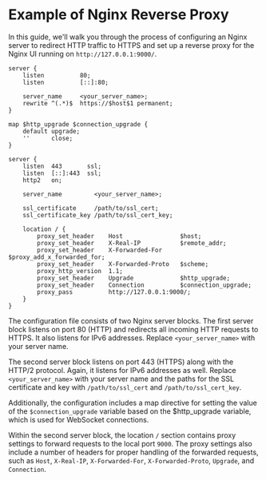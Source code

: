 # Example of Nginx Reverse Proxy

In this guide, we'll walk you through the process of configuring an Nginx server to redirect HTTP traffic to HTTPS and
set up a reverse proxy for the Nginx UI running on `http://127.0.0.1:9000/`.

```nginx
server {
    listen          80;
    listen          [::]:80;

    server_name     <your_server_name>;
    rewrite ^(.*)$  https://$host$1 permanent;
}

map $http_upgrade $connection_upgrade {
    default upgrade;
    ''      close;
}

server {
    listen  443       ssl;
    listen  [::]:443  ssl;
    http2   on;

    server_name         <your_server_name>;

    ssl_certificate     /path/to/ssl_cert;
    ssl_certificate_key /path/to/ssl_cert_key;

    location / {
        proxy_set_header    Host                $host;
        proxy_set_header    X-Real-IP           $remote_addr;
        proxy_set_header    X-Forwarded-For     $proxy_add_x_forwarded_for;
        proxy_set_header    X-Forwarded-Proto   $scheme;
        proxy_http_version  1.1;
        proxy_set_header    Upgrade             $http_upgrade;
        proxy_set_header    Connection          $connection_upgrade;
        proxy_pass          http://127.0.0.1:9000/;
    }
}
```

The configuration file consists of two Nginx server blocks. The first server block listens on port 80 (HTTP) and
redirects all incoming HTTP requests to HTTPS. It also listens for IPv6 addresses. Replace `<your_server_name>` with
your
server name.

The second server block listens on port 443 (HTTPS) along with the HTTP/2 protocol. Again, it listens for IPv6 addresses
as well. Replace `<your_server_name>` with your server name and the paths for the SSL certificate and key with
`/path/to/ssl_cert` and `/path/to/ssl_cert_key`.

Additionally, the configuration includes a map directive for setting the value of the `$connection_upgrade` variable
based on the $http_upgrade variable, which is used for WebSocket connections.

Within the second server block, the location `/` section contains proxy settings to forward requests to the local port
`9000`. The proxy settings also include a number of headers for proper handling of the forwarded requests, such
as `Host`,
`X-Real-IP`, `X-Forwarded-For`, `X-Forwarded-Proto`, `Upgrade`, and `Connection`.
